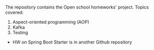 The repository contains the Open school homeworks' project.
Topics covered:
1. Aspect-oriented programming (AOP)
2. Kafka
3. Testing

+ HW on Spring Boot Starter is in another Github repository
